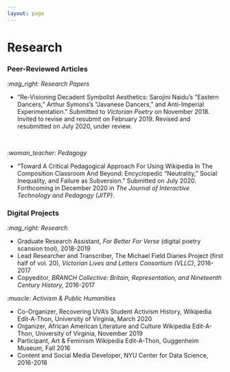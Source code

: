 ```yaml
---
layout: page
---
```

<h1><b>Research</b></h1>
<h3>Peer-Reviewed Articles</h3>
	<p><i>:mag_right: Research Papers</i></p>
  		<ul>
			<li>“Re-Visioning Decadent Symbolist Aesthetics: Sarojini Naidu’s “Eastern Dancers,” Arthur Symons’s “Javanese Dancers,” and Anti-Imperial Experimentation.” Submitted to <i>Victorian Poetry</i> on November 2018. Invited to revise and resubmit on February 2019. Revised and resubmitted on July 2020, under review. </li> 
		</ul>
	<br>
	<p><i>:woman_teacher:	Pedagogy</i></p>
  		<ul>
			<li>“Toward A Critical Pedagogical Approach For Using Wikipedia In The Composition Classroom And Beyond: Encyclopedic “Neutrality,” Social Inequality, and Failure as Subversion.” Submitted on July 2020. Forthcoming in December 2020 in <i>The Journal of Interactive Technology and Pedagogy (JITP)</i>.</li> 
		</ul>
<h3>Digital Projects</h3>
	<p><i>:mag_right: Research</i></p>
  		<ul>
			<li>Graduate Research Assistant, <i>For Better For Verse</i> (digital poetry scansion tool), 2018-2019 </li>
			<li>Lead Researcher and Transcriber, The Michael Field Diaries Project (first half of vol. 20), <i>Victorian Lives and Letters Consortium (VLLC)</i>, 2016-2017  </li> 
			<li>Copyeditor, <i>BRANCH Collective: Britain, Representation, and Nineteenth Century History,</i> 2016-2017</li>
		</ul>
  <p><i>:muscle: Activism & Public Humanities</i></p>
  		<ul>
			<li>Co-Organizer, Recovering UVA’s Student Activism History, Wikipedia Edit-A-Thon, University of Virginia, March 2020</li>
			<li>Organizer, African American Literature and Culture Wikipedia Edit-A-Thon, University of Virginia, November 2019</li> 
			<li>Participant, Art & Feminism Wikipedia Edit-A-Thon, Guggenheim Museum, Fall 2016</li>
			<li>Content and Social Media Developer, NYU Center for Data Science, 2016-2018</li>
		</ul>
